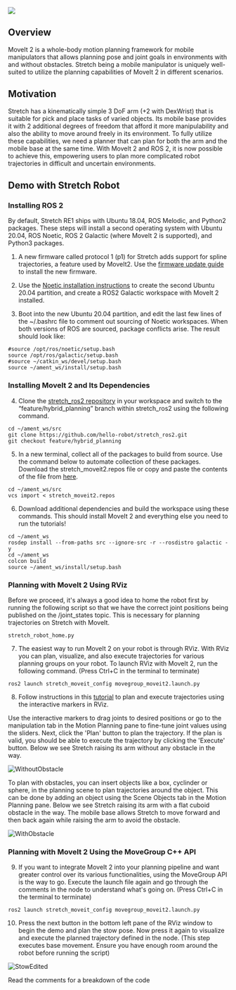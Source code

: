 ![](../images/banner.png)

## Overview

MoveIt 2 is a whole-body motion planning framework for mobile manipulators that allows planning pose and joint goals in environments with and without obstacles. Stretch being a mobile manipulator is uniquely well-suited to utilize the planning capabilities of MoveIt 2 in different scenarios.

## Motivation

Stretch has a kinematically simple 3 DoF arm (+2 with DexWrist) that is suitable for pick and place tasks of varied objects. Its mobile base provides it with 2 additional degrees of freedom that afford it more manipulability and also the ability to move around freely in its environment. To fully utilize these capabilities, we need a planner that can plan for both the arm and the mobile base at the same time. With MoveIt 2 and ROS 2, it is now possible to achieve this, empowering users to plan more complicated robot trajectories in difficult and uncertain environments.

## Demo with Stretch Robot

### Installing ROS 2
By default, Stretch RE1 ships with Ubuntu 18.04, ROS Melodic, and Python2 packages. These steps will install a second operating system with Ubuntu 20.04, ROS Noetic, ROS 2 Galactic (where MoveIt 2 is supported), and Python3 packages.

1. A new firmware called protocol 1 (p1) for Stretch adds support for spline trajectories, a feature used by MoveIt2. Use the [firmware update guide](https://github.com/hello-robot/stretch_firmware/blob/master/tutorials/docs/updating_firmware.md) to install the new firmware.

2. Use the [Noetic installation instructions](https://github.com/hello-robot/stretch_ros/blob/dev/noetic/install_noetic.md) to create the second Ubuntu 20.04 partition, and create a ROS2 Galactic workspace with MoveIt 2 installed.

3. Boot into the new Ubuntu 20.04 partition, and edit the last few lines of the ~/.bashrc file to comment out sourcing of Noetic workspaces. When both versions of ROS are sourced, package conflicts arise. The result should look like:

```
#source /opt/ros/noetic/setup.bash
source /opt/ros/galactic/setup.bash
#source ~/catkin_ws/devel/setup.bash
source ~/ament_ws/install/setup.bash
```

### Installing MoveIt 2 and Its Dependencies

4. Clone the [stretch_ros2 repository](https://github.com/hello-robot/stretch_ros2) in your workspace and switch to the “feature/hybrid_planning” branch within stretch_ros2 using the following command.

```
cd ~/ament_ws/src
git clone https://github.com/hello-robot/stretch_ros2.git
git checkout feature/hybrid_planning
```

5. In a new terminal, collect all of the packages to build from source. Use the command below to automate collection of these packages. Download the stretch_moveit2.repos file or copy and paste the contents of the file from [here](https://github.com/hello-robot/stretch_ros2/blob/feature/hybrid_planning/stretch_moveit_config/stretch_moveit2.repos).

```
cd ~/ament_ws/src
vcs import < stretch_moveit2.repos
```

6. Download additional dependencies and build the workspace using these commands. This should install MoveIt 2 and everything else you need to run the tutorials!

```
cd ~/ament_ws
rosdep install --from-paths src --ignore-src -r --rosdistro galactic -y
cd ~/ament_ws
colcon build
source ~/ament_ws/install/setup.bash
```

### Planning with MoveIt 2 Using RViz
Before we proceed, it's always a good idea to home the robot first by running the following script so that we have the correct joint positions being published on the /joint_states topic. This is necessary for planning trajectories on Stretch with MoveIt.

```
stretch_robot_home.py
```

7. The easiest way to run MoveIt 2 on your robot is through RViz. With RViz you can plan, visualize, and also execute trajectories for various planning groups on your robot. To launch RViz with MoveIt 2, run the following command. (Press Ctrl+C in the terminal to terminate)

```
ros2 launch stretch_moveit_config movegroup_moveit2.launch.py
```

8. Follow instructions in this [tutorial](https://moveit.picknik.ai/galactic/doc/tutorials/quickstart_in_rviz/quickstart_in_rviz_tutorial.html) to plan and execute trajectories using the interactive markers in RViz.

Use the interactive markers to drag joints to desired positions or go to the manipulation tab in the Motion Planning pane to fine-tune joint values using the sliders. Next, click the 'Plan' button to plan the trajectory. If the plan is valid, you should be able to execute the trajectory by clicking the 'Execute' button. Below we see Stretch raising its arm without any obstacle in the way.

![WithoutObstacle](https://user-images.githubusercontent.com/97639181/162533340-dec4232b-617c-4b90-b4e1-a24fd3027baa.gif)

To plan with obstacles, you can insert objects like a box, cyclinder or sphere, in the planning scene to plan trajectories around the object. This can be done by adding an object using the Scene Objects tab in the Motion Planning pane. Below we see Stretch raising its arm with a flat cuboid obstacle in the way. The mobile base allows Stretch to move forward and then back again while raising the arm to avoid the obstacle.

![WithObstacle](https://user-images.githubusercontent.com/97639181/162533356-15955809-f21d-4181-a012-6bca3f48dfc4.gif)


### Planning with MoveIt 2 Using the MoveGroup C++ API

9. If you want to integrate MoveIt 2 into your planning pipeline and want greater control over its various functionalities, using the MoveGroup API is the way to go. Execute the launch file again and go through the comments in the node to understand what's going on. (Press Ctrl+C in the terminal to terminate)

```
ros2 launch stretch_moveit_config movegroup_moveit2.launch.py
```
10. Press the next button in the bottom left pane of the RViz window to begin the demo and plan the stow pose. Now press it again to visualize and execute the planned trajectory defined in the node. (This step executes base movement. Ensure you have enough room around the robot before running the script)

![StowEdited](https://user-images.githubusercontent.com/97639181/166838248-cbfd537b-973e-4fb4-b60c-b5b3c111e02d.gif)

Read the comments for a breakdown of the code
